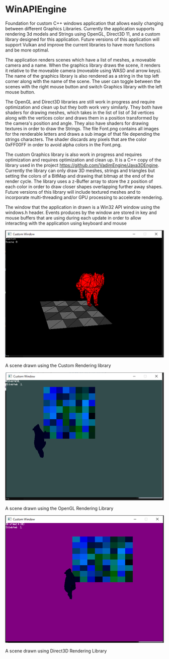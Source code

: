 # WinAPIEngine
Foundation for custom C++ windows application that allows easily changing between different Graphics Libraries. Currently the application supports rendering 3d models and Strings using OpenGL, Direct3D 11, and a custom library designed for this application. Future versions of this application will support Vulkan and improve the current libraries to have more functions and be more optimal.

The application renders scenes which have a list of meshes, a moveable camera and a name. When the graphics library draws the scene, it renders it relative to the moveable camera (moveable using WASD and arrow keys). The name of the graphics library is also rendered as a string in the top left corner along with the name of the scene. The user can toggle between the scenes with the right mouse button and switch Graphics library with the left mouse button.

The OpenGL and Direct3D libraries are still work in progress and require optimization and clean up but they both work very similarly. They both have shaders for drawing meshes, which takes in the list of list of 3d vertices along with the vertices color and draws them in a position transformed by the camera's position and angle. They also have shaders for drawing textures in order to draw the Strings. The file Font.png contains all images for the renderable letters and draws a sub image of that file depending the strings characters. The shader discards any pixels that are the color 0xFF00FF in order to avoid alpha colors in the Font.png.

The custom Graphics library is also work in progress and requires optimization and requires optimization and clean up. It is a C++ copy of the library used in the project https://github.com/VadimEngine/Java3DEngine. Currently the library can only draw 3D meshes, strings and triangles but setting the colors of a BitMap and drawing that bitmap at the end of the render cycle. The library uses a z-Buffer array to store the z position of each color in order to draw closer shapes overlapping further away shapes. Future versions of this library will include textured meshes and to incorporate multi-threading and/or GPU processing to accelerate rendering.

The window that the application in drawn is a Win32 API window using the windows.h header. Events produces by the window are stored in key and mouse buffers that are using during each update in order to allow interacting with the application using keyboard and mouse

![Custom](./Screenshots/Custom1.png)

A scene drawn using the Custom Rendering library

![OpenGL](./Screenshots/OpenGL2.png)

A scene drawn using the OpenGL Rendering Library

![Direct3D](./Screenshots/Direct3D2.png)

A scene drawn using Direct3D Rendering Library
